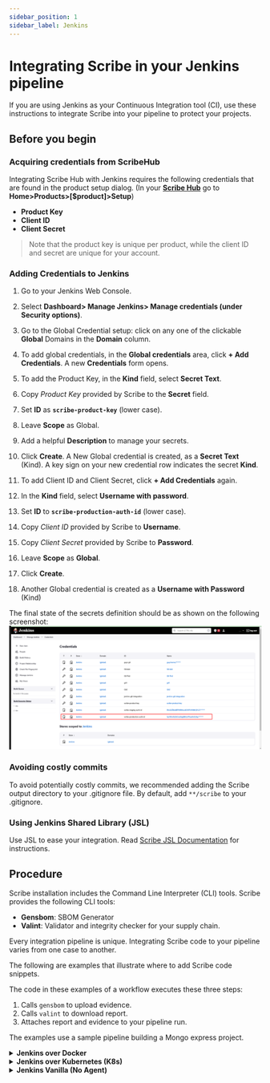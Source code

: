```yaml
---
sidebar_position: 1
sidebar_label: Jenkins
---
```

# Integrating Scribe in your Jenkins pipeline 

If you are using Jenkins as your Continuous Integration tool (CI), use these instructions to integrate Scribe into your pipeline to protect your projects.

## Before you begin
### Acquiring credentials from ScribeHub
Integrating Scribe Hub with Jenkins requires the following credentials that are found in the product setup dialog. (In your **[Scribe Hub](https://prod.hub.scribesecurity.com/ "Scribe Hub Link")** go to **Home>Products>[$product]>Setup**)

* **Product Key**
* **Client ID**
* **Client Secret**

>Note that the product key is unique per product, while the client ID and secret are unique for your account.

### Adding Credentials to Jenkins

1. Go to your Jenkins Web Console.
1. Select **Dashboard> Manage Jenkins> Manage credentials (under Security options)**.
1. Go to the Global Credential setup: click on any one of the clickable **Global** Domains in the **Domain** column.
1. To add global credentials, in the **Global credentials** area, click **+ Add Credentials**.
A new **Credentials** form opens.
1.	To add the Product Key, in the **Kind** field, select **Secret Text**.
1.	Copy *Product Key* provided by Scribe to the **Secret** field.

1.	Set **ID** as **`scribe-product-key`** (lower case).
1.	Leave **Scope** as Global.
1. Add a helpful **Description** to manage your secrets.
1. Click **Create**. A New Global credential is created, as a **Secret Text** (Kind). A key sign on your new credential row indicates the secret **Kind**. 
1.	To add Client ID and Client Secret, click **+ Add Credentials** again.
1.	In the **Kind** field, select **Username with password**.

1. Set **ID** to **`scribe-production-auth-id`** (lower case).
1.	Copy *Client ID* provided by Scribe to  **Username**.
1.	Copy *Client Secret* provided by Scribe to  **Password**.
1.	Leave **Scope** as **Global**.
1.	Click **Create**.
1. Another Global credential is created as a  **Username with Password** (Kind)


The final state of the secrets definition should be as shown on the following screenshot:
![Jenkins Credentials](../../../static/img/ci/JenkinsCredentials.png "Scribe Credentials integrated as Global Jenkins credentials")
 

### Avoiding costly commits
To avoid potentially costly commits, we recommended adding the Scribe output directory to your .gitignore file.
By default, add `**/scribe` to your .gitignore.


### Using Jenkins Shared Library (JSL)

Use JSL to ease your integration. 
Read [Scribe JSL Documentation](./JSL/) for instructions.

## Procedure
Scribe installation includes the Command Line Interpreter (CLI) tools. Scribe provides the following CLI tools: 
* **Gensbom**: SBOM Generator 
* **Valint**: Validator and integrity checker for your supply chain.

Every integration pipeline is unique. 
Integrating Scribe code to your pipeline varies from one case to another.

The following are examples that illustrate where to add Scribe code snippets. 

The code in these examples of a workflow executes these three steps:
1. Calls `gensbom` to upload evidence.
1. Calls `valint` to download report.
1. Attaches report and evidence to your pipeline run.
 
The examples use a sample pipeline building a Mongo express project. 
<details>
  <summary> <b> Jenkins over Docker </b>
  </summary>
<h3>  Pre requisites </h3>

* Jenkins extensions installed:
   1. [Docker pipeline](https://plugins.jenkins.io/docker-workflow/ "Docker Pipeline extension")
   1. [Docker commons](https://plugins.jenkins.io/docker-commons/ "Docker Commons extension")
   1. [Docker plugin](https://plugins.jenkins.io/docker-plugin/ "Docker plugin extension" )
   1. [Docker API](https://plugins.jenkins.io/docker-java-api/ "Docker API extension")
   1. [Workspace Cleanup](https://plugins.jenkins.io/ws-cleanup/ "Workspace Cleanup extension") (optional)

* A `docker` is installed on your build node in Jenkins.

### Procedure

<details>
  <summary>  <b>Code of Integration example </b> </summary>



```javascript
pipeline {
  agent any
  environment {
    SCRIBE_PRODUCT_KEY     = credentials('scribe-product-key')
  }
  stages {
    stage('checkout') {
      steps {
          cleanWs()
          sh 'git clone -b v1.0.0-alpha.4 --single-branch https://github.com/mongo-express/mongo-express.git mongo-express-scm'
      }
    }
    
    stage('sbom') {
      agent {
        docker {
          image 'scribesecuriy.jfrog.io/scribe-docker-public-local/gensbom:latest'
          reuseNode true
          args "--entrypoint="
        }
      }
      steps {        
        withCredentials([usernamePassword(credentialsId: 'scribe-staging-auth-id', usernameVariable: 'SCRIBE_CLIENT_ID', passwordVariable: 'SCRIBE_CLIENT_SECRET')]) {
        sh '''
            gensbom bom dir:mongo-express-scm \
            --context-type jenkins \
            --output-directory ./scribe/gensbom \
            --product-key $SCRIBE_PRODUCT_KEY \
            -E -U $SCRIBE_CLIENT_ID -P $SCRIBE_CLIENT_SECRET \
            -vv
          '''
        }
      }
    }

    stage('image-bom') {
      agent {
        docker {
          image 'scribesecuriy.jfrog.io/scribe-docker-public-local/gensbom:latest'
          reuseNode true
          args "--entrypoint="
        }
      }
      steps {
            withCredentials([usernamePassword(credentialsId: 'scribe-staging-auth-id', usernameVariable: 'SCRIBE_CLIENT_ID', passwordVariable: 'SCRIBE_CLIENT_SECRET')]) {  
            sh '''
            gensbom bom mongo-express:1.0.0-alpha.4 \
            --context-type jenkins \
            --output-directory ./scribe/gensbom \
            --product-key $SCRIBE_PRODUCT_KEY \
            -E -U $SCRIBE_CLIENT_ID -P $SCRIBE_CLIENT_SECRET \
            -vv'''
          }
      }
    }

    stage('download-report') {
      agent {
        docker {
          image 'scribesecuriy.jfrog.io/scribe-docker-public-local/valint:latest'
          reuseNode true
          args "--entrypoint="
        }
      }
      steps {
           withCredentials([usernamePassword(credentialsId: 'scribe-staging-auth-id', usernameVariable: 'SCRIBE_CLIENT_ID', passwordVariable: 'SCRIBE_CLIENT_SECRET')]) {  
            sh '''
            valint report \
            --product-key $SCRIBE_PRODUCT_KEY \
            -U $SCRIBE_CLIENT_ID -P $SCRIBE_CLIENT_SECRET --output-directory scribe/valint \
            --timeout 120s \
            -vv'''
          }
      }
    }
  }
}
```

</details>


### See Also
[See Jenkins over Docker documentation](https://plugins.jenkins.io/docker-plugin/)
</details>




<details>
  <summary> <b> Jenkins over Kubernetes (K8s) </b>
  </summary>

  <h3>  Prerequisites </h3>

[Jenkins over Kubernetes](https://plugins.jenkins.io/kubernetes/ "Jenkins over Kubernetes extension") installed.

<h3>  Code of Integration example  </h3>


```javascript
pipeline {
  agent {
    kubernetes {
      yamlFile 'jenkins/k8s/scribe-test/KubernetesPod.yaml'
    }
  }
  environment {
    SCRIBE_PRODUCT_KEY     = credentials('scribe-product-key')
  }
  stages {
    stage('checkout-bom') {
      steps {        
        container('git') {
          sh 'git clone -b v1.0.0-alpha.4 --single-branch https://github.com/mongo-express/mongo-express.git mongo-express-scm'
        }
        
        container('gensbom') {
          withCredentials([usernamePassword(credentialsId: 'scribe-staging-auth-id', usernameVariable: 'SCRIBE_CLIENT_ID', passwordVariable: 'SCRIBE_CLIENT_SECRET')]) {
            sh '''
            gensbom bom dir:mongo-express-scm \
            --context-type jenkins \
            --output-directory ./scribe/gensbom \
            -E -U $SCRIBE_CLIENT_ID -P $SCRIBE_CLIENT_SECRET \
            --product-key $SCRIBE_PRODUCT_KEY \
            -vv'''
          }
        }
      }
    }

    stage('image-bom') {
      steps {
        container('gensbom') {
           withCredentials([usernamePassword(credentialsId: 'scribe-staging-auth-id', usernameVariable: 'SCRIBE_CLIENT_ID', passwordVariable: 'SCRIBE_CLIENT_SECRET')]) {  
            sh '''
            gensbom bom mongo-express:1.0.0-alpha.4 \
            --context-type jenkins \
            --output-directory ./scribe/gensbom \
            -E -U $SCRIBE_CLIENT_ID -P $SCRIBE_CLIENT_SECRET \
            --product-key $SCRIBE_PRODUCT_KEY \
            -vv'''
          }
        }
      }
    }

    stage('download-report') {
      steps {
        container('valint') {
           withCredentials([usernamePassword(credentialsId: 'scribe-staging-auth-id', usernameVariable: 'SCRIBE_CLIENT_ID', )]) {  
            sh '''
            valint report \
            -U $SCRIBE_CLIENT_ID -P $SCRIBE_CLIENT_SECRET \
            --output-directory scribe/valint \
            -vv'''
          }
          publish()
        }
      }
    }
  }
}
```
Example uses Jenkins over k8s plugin, 
Pod template defined
```YAML
metadata:
  labels:
    some-label: jsl-scribe-test
spec:
  containers:
  - name: jnlp
    env:
    - name: CONTAINER_ENV_VAR
      value: jnlp
  - name: gensbom
    image: scribesecuriy.jfrog.io/scribe-docker-public-local/gensbom:latest 
    command:
    - cat
    tty: true
  - name: valint
    image: scribesecuriy.jfrog.io/scribe-docker-public-local/valint:latest
    command:
    - cat
    tty: true
  - name: git
    image: alpine/git
    command:
      - cat
    tty: true
```

### See Also
[See Jenkins documentation](https://plugins.jenkins.io/kubernetes/)

</details>


<details>
  <summary> <b> Jenkins Vanilla (No Agent) </b>
  </summary>
<h3>  Prerequisites </h3>

 `curl` installed on your build node in jenkins.

<h3> Code of Integration example</h3>

```javascript
pipeline {
  agent any
  environment {
    SCRIBE_PRODUCT_KEY     = credentials('scribe-product-key')
    PATH="./temp/bin:$PATH"
  }
  stages {
    stage('install') {
        steps {
          cleanWs()
          sh 'curl -sSfL https://raw.githubusercontent.com/scribe-security/misc/master/install.sh | sh -s -- -b ./temp/bin'
        }
    }
    stage('checkout') {
      steps {
          sh 'git clone -b v1.0.0-alpha.4 --single-branch https://github.com/mongo-express/mongo-express.git mongo-express-scm'
      }
    }
    
    stage('sbom') {
      steps {        
        withCredentials([usernamePassword(credentialsId: 'scribe-staging-auth-id', usernameVariable: 'SCRIBE_CLIENT_ID', passwordVariable: 'SCRIBE_CLIENT_SECRET')]) {
        sh '''
            gensbom bom dir:mongo-express-scm \
            --context-type jenkins \
            --output-directory ./scribe/gensbom \
            --product-key $SCRIBE_PRODUCT_KEY \
             -E -U $SCRIBE_CLIENT_ID -P $SCRIBE_CLIENT_SECRET \
            -vv
          '''
        }
      }
    }

    stage('image-bom') {
      steps {
            withCredentials([usernamePassword(credentialsId: 'scribe-staging-auth-id', usernameVariable: 'SCRIBE_CLIENT_ID', passwordVariable: 'SCRIBE_CLIENT_SECRET')]) {  
            sh '''
            gensbom bom mongo-express:1.0.0-alpha.4 \
            --context-type jenkins \
            --output-directory ./scribe/gensbom \
            --product-key testing \
            -E -U $SCRIBE_CLIENT_ID -P $SCRIBE_CLIENT_SECRET \
            -vv'''
          }
      }
    }

    stage('download-report') {
      steps {
           withCredentials([usernamePassword(credentialsId: 'scribe-staging-auth-id', usernameVariable: 'SCRIBE_CLIENT_ID', passwordVariable: 'SCRIBE_CLIENT_SECRET')]) {  
            sh '''
            valint report \
            --product-key $SCRIBE_PRODUCT_KEY \
            -U $SCRIBE_CLIENT_ID -P $SCRIBE_CLIENT_SECRET --output-directory scribe/valint \
            --timeout 120s \
            -vv'''
          }
      }
    }
  }
}

```

</details>


